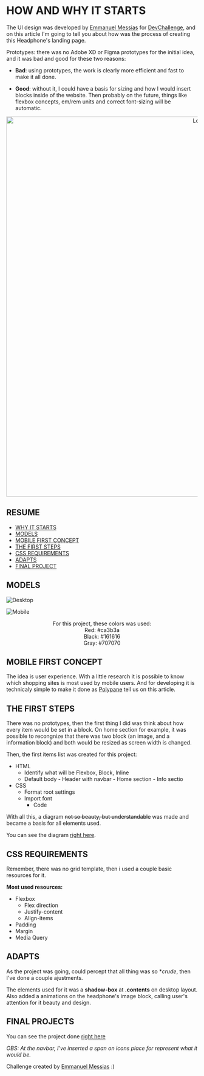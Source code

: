 # HOW AND WHY IT STARTS

The UI design was developed by <a href="https://www.linkedin.com/in/emmanuel-messias-535621127/">Emmanuel Messias</a> for <a href="https://www.devchallenge.com.br/">DevChallenge</a>, and on this article I'm going to tell you about how was the process of creating this Headphone's landing page.

Prototypes: there was no Adobe XD or Figma prototypes for the initial idea, and it was bad and good for these two reasons:

- **Bad**: using prototypes, the work is clearly more efficient and fast to make it all done.

- **Good**: without it, I could have a basis for sizing and how I would insert blocks inside of the website. Then probably on the future, things like flexbox concepts, em/rem units and correct font-sizing will be automatic.

<p align="center">
    <img src="https://i.imgur.com/YuUaCDv.gif" alt="Logo" width="1000"> </p>

## RESUME

* [WHY IT STARTS](##HOW-AND-WHY-IT-STARTS) 
* [MODELS](#MODELS)
* [MOBILE FIRST CONCEPT](#MOBILE-FIRST-CONCEPT)
* [THE FIRST STEPS](#THE-FIRST-STEPS)
* [CSS REQUIREMENTS](#CSS-REQUIREMENTS)
* [ADAPTS](#ADAPTS) 
* [FINAL PROJECT](#FINAL-PROJECTS)   

## MODELS

<p align="center">

![Desktop](https://raw.githubusercontent.com/alysonvilela/fone-landing-page/master/design/desktop.png)<br>
  
![Mobile](https://raw.githubusercontent.com/alysonvilela/fone-landing-page/master/design/mobile.png)</p>
 

 <p align="center"> For this project, these colors was used: <br>
Red: #ca3b3a<br>
Black: #161616<br>
Gray: #707070 </p>

## MOBILE FIRST CONCEPT
The idea is user experience. With a little research it is possible to know which shopping sites is most used by mobile users. And for developing it is technicaly simple to make it done as [Polypane](https://polypane.app/blog/responsive-design-ground-rules/) tell us on this article.
  

## THE FIRST STEPS

There was no prototypes, then the first thing I did was think about how every item would be set in a block. On home section for example, it was possible to recongnize that there was two block (an image, and a information block) and both would be resized as screen width is changed.

Then, the first items list was created for this project:

 - HTML
	- Identify what will be Flexbox, Block, Inline
     - Default body
       		- Header with navbar
       		- Home section
       		- Info sectio
- CSS
	- Format root settings
	- Import font
		- Code

With all this, a diagram ~~not so beauty, but understandable~~ was made and became a basis for all elements used.

You can see the diagram [right here](https://github.com/alysonvilela/fone-landing-page/projects/3).

## CSS REQUIREMENTS
Remember, there was no grid template, then i used a couple basic resources for it.

**Most used resources:**
- Flexbox
    - Flex direction
    - Justify-content
    - Align-items
- Padding
- Margin
- Media Query

## ADAPTS
As the project was going, could percept that all thing was so **crude*, then I've done a couple ajustments.

The elements used for it was a **shadow-box** at **.contents** on desktop layout. Also added a animations on the headphone's image block, calling user's attention for it beauty and design.

## FINAL PROJECTS

You can see the project done [right here](https://alysonvilela.github.io/fone-landing-page)

*OBS: At the navbar, I've inserted a span on icons place for represent what it would be.*

Challenge created by <a href="https://www.linkedin.com/in/emmanuel-messias-535621127/">Emmanuel Messias</a> :)
